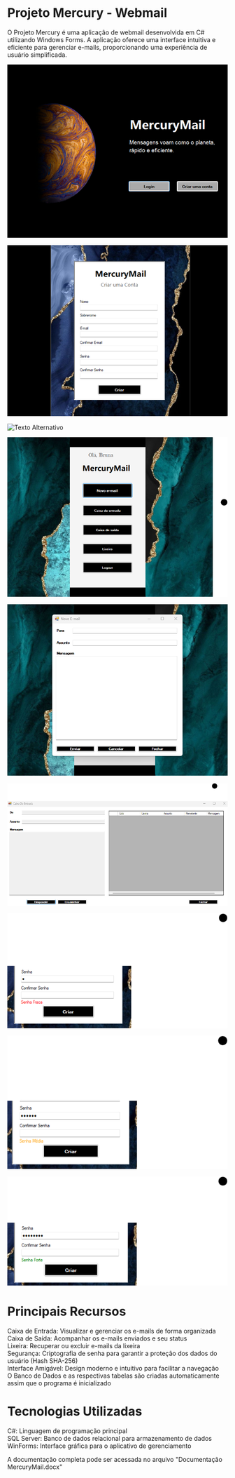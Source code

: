 # Projeto Mercury - Webmail

O Projeto Mercury é uma aplicação de webmail desenvolvida em C# utilizando Windows Forms. A aplicação oferece uma interface intuitiva e eficiente para gerenciar e-mails, proporcionando uma experiência de usuário simplificada.

![Texto Alternativo](ImagensDemonstracao/paginaEntradaMercury.png)

![Texto Alternativo](ImagensDemonstracao/paginaCriarContaMercury.png)

![Texto Alternativo](ImagensDemonstracao/páginaLoginMercury.png)

![Texto Alternativo](ImagensDemonstracao/paginaLogado.png)

![Texto Alternativo](ImagensDemonstracao/enviarEmail.png)

![Texto Alternativo](ImagensDemonstracao/caixaDeEntradaMercury.png)

![Texto Alternativo](ImagensDemonstracao/senhaFraca.png)

![Texto Alternativo](ImagensDemonstracao/senhaMedia.png)

![Texto Alternativo](ImagensDemonstracao/senhaForte.png)


# Principais Recursos

Caixa de Entrada: Visualizar e gerenciar os e-mails de forma organizada <br>
Caixa de Saída: Acompanhar os e-mails enviados e seu status <br>
Lixeira: Recuperar ou excluir e-mails da lixeira <br>
Segurança: Criptografia de senha para garantir a proteção dos dados do usuário (Hash SHA-256) <br>
Interface Amigável: Design moderno e intuitivo para facilitar a navegação <br>
O Banco de Dados e as respectivas tabelas são criadas automaticamente assim que o programa é inicializado <br>

# Tecnologias Utilizadas

C#: Linguagem de programação principal <br>
SQL Server: Banco de dados relacional para armazenamento de dados<br>
WinForms: Interface gráfica para o aplicativo de gerenciamento<br>

A documentação completa pode ser acessada no arquivo "Documentação MercuryMail.docx"


